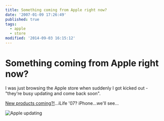```yaml
---
title: Something coming from Apple right now?
date: '2007-01-09 17:26:49'
published: true
tags:
  - apple
  - store
modified: '2014-09-03 16:15:12'
---
```

# Something coming from Apple right now?

I was just browsing the Apple store when suddenly I got kicked out - "they're busy updating and come back soon".

[New products coming?!](http://store.apple.com/ukstore)...iLife '07?  iPhone...we'll see...


<!--more-->

<img src="http://remysharp.com/wp-content/uploads/2007/01/apple_updating.gif" alt="Apple updating" title="Apple updating" />
